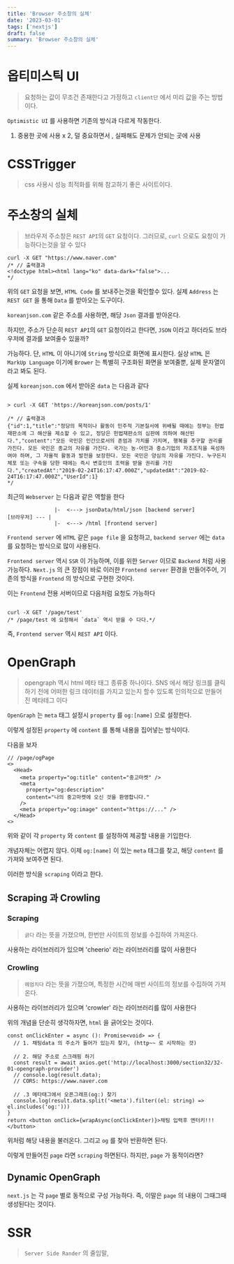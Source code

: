```yaml
---
title: 'Browser 주소창의 실체'
date: '2023-03-01'
tags: ['nextjs']
draft: false
summary: 'Browser 주소창의 실체'
---
```


# 옵티미스틱 UI

> 요청하는 값이 무조건 존재한다고 가정하고 `client단` 에서 미리 값을 주는 방법이다.

`Optimistic UI` 를 사용하면 기존의 방식과 다르게 작동한다.

1. 중용한 곳에 사용 x
   2, 덜 중요하면서 , 실패해도 문제가 안되는 곳에 사용

# CSSTrigger

> css 사용시 성능 최적화를 위해 참고하기 좋은 사이트이다.

# 주소창의 실체

> 브라우저 주소창은 `REST API`의 `GET` 요청이다.
> 그러므로, `curl` 으로도 요청이 가능하다는것을 알 수 있다

```shell
curl -X GET "https://www.naver.com"
/* // 출력결과
<!doctype html><html lang="ko" data-dark="false">...
*/

```

위의 `GET` 요청을 보면, `HTML Code` 를 보내주는것을 확인할수 있다.
실제 `Address` 는 `REST GET` 을 통해 `Data` 를 받아오는 도구이다.

`koreanjson.com` 같은 주소를 사용하면, 해당 `Json` 결과를 받아온다.

하지만, 주소가 단순히 `REST API`의 `GET` 요청이라고 한다면, `JSON` 이라고 하더라도 브라우저에 결과를 보여줄수 있을까?

가능하다.
단, `HTML` 이 아니기에 `String` 방식으로 화면에 표시한다.
실상 `HTML` 은 `MarkUp Language` 이기에 `Brower` 는 특별히 구조화된 화면을 보여줄뿐, 실제 문자열이라고 봐도 된다.

실제 `koreanjson.com` 에서 받아온 `data` 는 다음과 같다

```shell

> curl -X GET 'https://koreanjson.com/posts/1'

/* // 출력결과
{"id":1,"title":"정당의 목적이나 활동이 민주적 기본질서에 위배될 때에는 정부는 헌법재판소에 그 해산을 제소할 수 있고, 정당은 헌법재판소의 심판에 의하여 해산된다.","content":"모든 국민은 인간으로서의 존엄과 가치를 가지며, 행복을 추구할 권리를 가진다. 모든 국민은 종교의 자유를 가진다. 국가는 농·어민과 중소기업의 자조조직을 육성하여야 하며, 그 자율적 활동과 발전을 보장한다. 모든 국민은 양심의 자유를 가진다. 누구든지 체포 또는 구속을 당한 때에는 즉시 변호인의 조력을 받을 권리를 가진다.","createdAt":"2019-02-24T16:17:47.000Z","updatedAt":"2019-02-24T16:17:47.000Z","UserId":1}
*/

```

최근의 `Webserver` 는 다음과 같은 역할을 한다

```
               |-  <---> jsonData/html/json [backend server]
[브라우저] --- |
               |-  <---> /html [frontend server]
```

`Frontend server` 에 `HTML` 같은 `page file` 을 요청하고, `backend server` 에는 `data` 를 요청하는 방식으로 많이 사용된다.

`Frontend server` 역시 `SSR` 이 가능하며, 이를 위한 `Server` 이므로 `Backend` 처럼 사용가능하다.
`Next.js` 의 큰 장점이 바로 이러한 `Frontend server` 환경을 만들어주어, 기존의 방식을 `Frontend` 의 방식으로 구현한 것이다.

이는 `Frontend` 전용 서버이므로 다음처럼 요청도 가능하다

```

curl -X GET '/page/test'
/* /page/test 에 요청해서 `data` 역시 받을 수 다다.*/

```

즉, `Frontend server` 역시 `REST API` 이다.

# OpenGraph

> opengraph 역시 html 메타 태그 종류중 하나이다. SNS 에서 해당 링크를 클릭하기 전에 어떠한 링크 데이터를 가지고 있는지 할수 있도록 인의적으로 만들어진 메타테그 이다

`OpenGraph` 는 `meta` 태그 설정시 `property` 를 `og:[name]` 으로 설정한다.

이렇게 설정된 `property` 에 `content` 를 통해 내용을 집어넣는 방식이다.

다음을 보자

```tsx
// /page/ogPage
<>
  <Head>
    <meta property="og:title" content="중고마켓" />
    <meta
      property="og:description"
      content="나의 중고마켓에 오신 것을 환영합니다."
    />
    <meta property="og:image" content="https://..." />
  </Head>
<>
```

위와 같이 각 `property` 와 `content` 를 설정하여 제공할 내용을 기입한다.

개념자체는 어렵지 않다.
이제 `og:[name]` 이 있는 `meta` 태그를 찾고, 해당 `content` 를 가져와 보여주면 된다.

이러한 방식을 `scraping` 이라고 한다.

## Scraping 과 Crowling

### Scraping

> `긁다` 라는 뜻을 가졌으며, 한번만 사이트의 정보를 수집하여 가져온다.

사용하는 라이브러리가 있으며 'cheerio' 라는 라이브러리를 많이 사용한다

### Crowling

> `헤엄치다` 라는 뜻을 가졌으며, 특정한 시간에 매번 사이트의 정보를 수집하여 가져온다.

사용하는 라이브러리가 있으며 'crowler' 라는 라이브러리를 많이 사용한다

위의 개념을 단순히 생각하자면, `html` 을 긁어오는 것이다.

```tsx
const onClickEnter = async (): Promise<void> => {
  // 1. 채팅data 의 주소가 들어가 있는지 찾기, (http~~ 로 시작하는 것)

  // 2. 해당 주소로 스크래핑 하기
  const result = await axios.get('http://localhost:3000/section32/32-01-opengraph-provider')
  // console.log(result.data);
  // CORS: https://www.naver.com

  // .3 메타태그에서 오픈그래프(og:) 찾기
  console.log(result.data.split('<meta').filter((el: string) => el.includes('og:')))
}
return <button onClick={wrapAsync(onClickEnter)}>채팅 입력후 엔터키!!!</button>
```

위처럼 해당 내용을 불러온다.
그리고 `og` 를 찾아 반환하면 된다.

이렇게 만들어진 `page` 라면 `scraping` 하면된다.
하지만, `page` 가 동적이라면?

## Dynamic OpenGraph

`next.js` 는 각 `page` 별로 동적으로 구성 가능하다.
즉, 이말은 `page` 의 내용이 그때그때 생성된다는 것이다.

# SSR

> `Server Side Rander` 의 줄임말,
